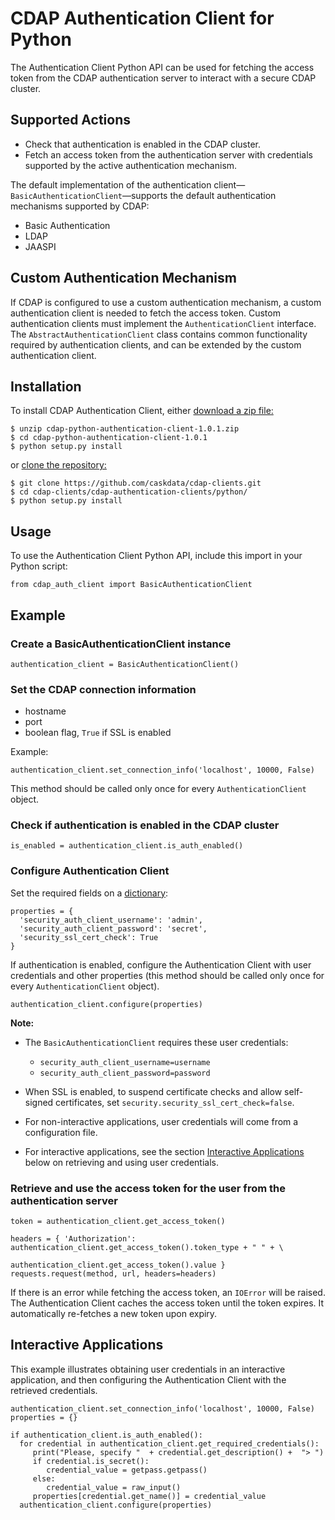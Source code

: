 # CDAP Authentication Client for Python

The Authentication Client Python API can be used for fetching the access token from the CDAP authentication server to
interact with a secure CDAP cluster.

## Supported Actions

- Check that authentication is enabled in the CDAP cluster.
- Fetch an access token from the authentication server with credentials supported by the active authentication
  mechanism.

The default implementation of the authentication client—`BasicAuthenticationClient`—supports the default
authentication mechanisms supported by CDAP:

- Basic Authentication
- LDAP
- JAASPI

## Custom Authentication Mechanism

If CDAP is configured to use a custom authentication mechanism, a custom authentication client is needed
to fetch the access token. Custom authentication clients must implement the ```AuthenticationClient```
interface. The ```AbstractAuthenticationClient``` class contains common functionality required by 
authentication clients, and can be extended by the custom authentication client.

## Installation

To install CDAP Authentication Client, either 
[download a zip file:](http://repository.cask.co/downloads/co/cask/cdap/cdap-python-authentication-client/1.0.1/cdap-python-authentication-client-1.0.1.zip)

    $ unzip cdap-python-authentication-client-1.0.1.zip
    $ cd cdap-python-authentication-client-1.0.1
    $ python setup.py install

or [clone the repository:](https://github.com/caskdata/cdap-clients)

    $ git clone https://github.com/caskdata/cdap-clients.git
    $ cd cdap-clients/cdap-authentication-clients/python/
    $ python setup.py install

## Usage

To use the Authentication Client Python API, include this import in your Python script:

    from cdap_auth_client import BasicAuthenticationClient

## Example

### Create a BasicAuthenticationClient instance

    authentication_client = BasicAuthenticationClient()

### Set the CDAP connection information

- hostname
- port
- boolean flag, ```True``` if SSL is enabled

Example:

    authentication_client.set_connection_info('localhost', 10000, False)

This method should be called only once for every ```AuthenticationClient``` object.

### Check if authentication is enabled in the CDAP cluster

    is_enabled = authentication_client.is_auth_enabled()

### Configure Authentication Client

Set the required fields on a [dictionary](https://docs.python.org/2/tutorial/datastructures.html#dictionaries):

    properties = {
      'security_auth_client_username': 'admin',
      'security_auth_client_password': 'secret',
      'security_ssl_cert_check': True
    }

If authentication is enabled, configure the Authentication Client with user credentials and other properties (this
method should be called only once for every ```AuthenticationClient``` object).

    authentication_client.configure(properties)

**Note:**

- The ```BasicAuthenticationClient``` requires these user credentials:

    - ```security_auth_client_username=username```
    - ```security_auth_client_password=password```

- When SSL is enabled, to suspend certificate checks and allow self-signed certificates, set ```security.security_ssl_cert_check=false```.
- For non-interactive applications, user credentials will come from a configuration file.
- For interactive applications, see the section [Interactive Applications](#interactive-applications) below on
  retrieving and using user credentials.


### Retrieve and use the access token for the user from the authentication server

    token = authentication_client.get_access_token()

    headers = { 'Authorization': authentication_client.get_access_token().token_type + " " + \
                                 authentication_client.get_access_token().value }
    requests.request(method, url, headers=headers)

If there is an error while fetching the access token, an ```IOError``` will be raised. The Authentication Client
caches the access token until the token expires. It automatically re-fetches a new token upon expiry.


## Interactive Applications

This example illustrates obtaining user credentials in an interactive application, and then configuring the
Authentication Client with the retrieved credentials.

    authentication_client.set_connection_info('localhost', 10000, False)
    properties = {}

    if authentication_client.is_auth_enabled():
      for credential in authentication_client.get_required_credentials():
         print("Please, specify "  + credential.get_description() +  "> ")
         if credential.is_secret():
            credential_value = getpass.getpass()
         else:
            credential_value = raw_input()
         properties[credential.get_name()] = credential_value
      authentication_client.configure(properties)

